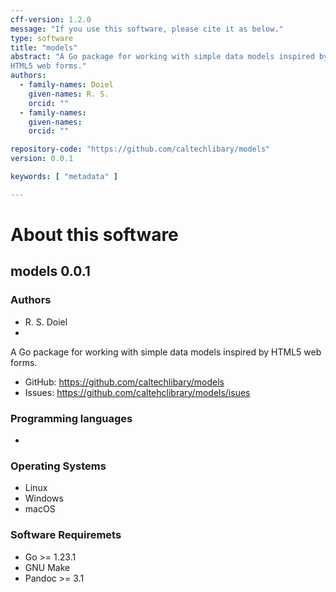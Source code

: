 ```yaml
---
cff-version: 1.2.0
message: "If you use this software, please cite it as below."
type: software
title: "models"
abstract: "A Go package for working with simple data models inspired by
HTML5 web forms."
authors:
  - family-names: Doiel
    given-names: R. S.
    orcid: ""
  - family-names: 
    given-names: 
    orcid: ""

repository-code: "https://github.com/caltechlibary/models"
version: 0.0.1

keywords: [ "metadata" ]

---
```


About this software
===================

## models 0.0.1

### Authors

- R. S. Doiel
-  



A Go package for working with simple data models inspired by HTML5 web
forms.


- GitHub: <https://github.com/caltechlibary/models>
- Issues: <https://github.com/caltehclibrary/models/isues>


### Programming languages

-  

### Operating Systems

- Linux
- Windows
- macOS

### Software Requiremets

- Go &gt;= 1.23.1
- GNU Make
- Pandoc &gt;= 3.1
